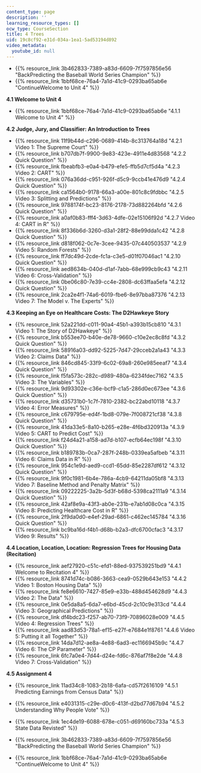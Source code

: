 ```yaml
---
content_type: page
description: ''
learning_resource_types: []
ocw_type: CourseSection
title: 4 Trees
uid: 19c8cf92-e31d-034a-1ea1-5ad53194d892
video_metadata:
  youtube_id: null
---
```


*   {{% resource_link 3b462833-7389-a83d-6609-7f7597856e56 "BackPredicting the Baseball World Series Champion" %}}
*   {{% resource_link 1bbf68ce-76a4-7a1d-41c9-0293ba65ab6e "ContinueWelcome to Unit 4" %}}

**4.1 Welcome to Unit 4**

*   {{% resource_link 1bbf68ce-76a4-7a1d-41c9-0293ba65ab6e "4.1.1 Welcome to Unit 4" %}}

**4.2 Judge, Jury, and Classifier: An Introduction to Trees**

*   {{% resource_link 11f9b44d-c296-0689-414b-8c313764a18d "4.2.1 Video 1: The Supreme Court" %}}
*   {{% resource_link b707db7f-9900-9e83-423e-4911e4d83568 "4.2.2 Quick Question" %}}
*   {{% resource_link fbeabfb3-e0a4-b479-efe5-ffb5d7cf5d4a "4.2.3 Video 2: CART" %}}
*   {{% resource_link 076a36dd-c951-926f-d5c9-9ccb41e476d9 "4.2.4 Quick Question" %}}
*   {{% resource_link ca1564b0-9178-66a3-a00e-801c8c9fdbbc "4.2.5 Video 3: Splitting and Predictions" %}}
*   {{% resource_link 9788174f-bc23-8176-2178-73d882264bfd "4.2.6 Quick Question" %}}
*   {{% resource_link a0af0b83-fff4-3d63-4dfe-02e15106f92d "4.2.7 Video 4: CART in R" %}}
*   {{% resource_link 8f336b6d-3260-d3a1-28f2-88e99dda1c42 "4.2.8 Quick Question" %}}
*   {{% resource_link d818f062-0c7e-3cee-9435-07c440503537 "4.2.9 Video 5: Random Forests" %}}
*   {{% resource_link ff7dc49d-2cde-fc1a-c3e5-d01f07046ac1 "4.2.10 Quick Question" %}}
*   {{% resource_link aed8634b-040d-d1af-7abb-68e999cb9c43 "4.2.11 Video 6: Cross-Validation" %}}
*   {{% resource_link 0be06c80-7e39-cc4e-2808-dc63ffaa5efa "4.2.12 Quick Question" %}}
*   {{% resource_link 2ca2e4f1-74a6-6019-fbe6-8e97bba87376 "4.2.13 Video 7: The Model v. The Experts" %}}

**4.3 Keeping an Eye on Healthcare Costs: The D2Hawkeye Story**

*   {{% resource_link 52a221dd-c011-90a4-45b1-a393b15cb810 "4.3.1 Video 1: The Story of D2Hawkeye" %}}
*   {{% resource_link b553ee70-b40e-de78-9660-c10e2ec8c8fd "4.3.2 Quick Question" %}}
*   {{% resource_link 58916a03-dd92-5225-7d47-29cceb2a1a43 "4.3.3 Video 2: Claims Data" %}}
*   {{% resource_link 846cd845-33f9-6c02-69a8-260e985eeaf7 "4.3.4 Quick Question" %}}
*   {{% resource_link f5fa573c-282c-d989-480a-6234fdec7162 "4.3.5 Video 3: The Variables" %}}
*   {{% resource_link 9d93302e-c36e-bcf9-c1a5-286d0ec673ee "4.3.6 Quick Question" %}}
*   {{% resource_link d35731b0-1c7f-7810-2382-bc22abd10118 "4.3.7 Video 4: Error Measures" %}}
*   {{% resource_link c679795e-ed4f-1bd8-079e-7f008721cf38 "4.3.8 Quick Question" %}}
*   {{% resource_link 41da33e5-8a10-b265-e28e-4f6bd320913a "4.3.9 Video 5: CART to Predict Cost" %}}
*   {{% resource_link f24d4a21-a158-ad7d-b107-ecfb64ec198f "4.3.10 Quick Question" %}}
*   {{% resource_link b189783b-0ca7-287f-248b-0339ea5afbeb "4.3.11 Video 6: Claims Data in R" %}}
*   {{% resource_link 954c1e9d-aed9-ccd1-65dd-85e2287df612 "4.3.12 Quick Question" %}}
*   {{% resource_link 9f0c1981-6b4e-786a-4cb9-64211da05bf8 "4.3.13 Video 7: Baseline Method and Penalty Matrix" %}}
*   {{% resource_link 09222225-3a2b-5d3f-b68d-5398ca2111a9 "4.3.14 Quick Question" %}}
*   {{% resource_link 42af8e9a-43f3-ab0e-231b-e7ab1d08c0ca "4.3.15 Video 8: Predicting Healthcare Cost in R" %}}
*   {{% resource_link 2f9da0d0-e4ef-29ad-6861-c462ec145784 "4.3.16 Quick Question" %}}
*   {{% resource_link bc9ba16d-f4b1-d68b-b2a3-dfc6700cfac3 "4.3.17 Video 9: Results" %}}

**4.4 Location, Location, Location: Regression Trees for Housing Data (Recitation)**

*   {{% resource_link aef27920-c51c-efd1-88ed-937539251bd9 "4.4.1 Welcome to Recitation 4" %}}
*   {{% resource_link 8741d74c-b086-3663-cea9-0529b643e153 "4.4.2 Video 1: Boston Housing Data" %}}
*   {{% resource_link fe8e6610-7427-85e9-e33b-488d454628d9 "4.4.3 Video 2: The Data" %}}
*   {{% resource_link 0e5da8a5-6da7-e6bd-45cd-2c10c9e313cd "4.4.4 Video 3: Geographical Predictions" %}}
*   {{% resource_link df4bdc23-f257-ab70-73f9-70896028e009 "4.4.5 Video 4: Regression Trees" %}}
*   {{% resource_link aad83d53-78a1-ef15-e27f-e7684e1f8761 "4.4.6 Video 5: Putting it all Together" %}}
*   {{% resource_link 14da7d12-ae8a-4e88-6ad3-ec1166945b9c "4.4.7 Video 6: The CP Parameter" %}}
*   {{% resource_link 6fc7a0e4-7d44-d24e-fd6c-876af7f8e2de "4.4.8 Video 7: Cross-Validation" %}}

**4.5 Assignment 4**

*   {{% resource_link 11ad34c8-1083-2b18-6afa-cd57f2616109 "4.5.1 Predicting Earnings from Census Data" %}}
*   {{% resource_link e4031315-c29e-d0c6-413f-d2bd77d67b94 "4.5.2 Understanding Why People Vote" %}}
*   {{% resource_link 1ec4de19-6088-678e-c051-d69160bc733a "4.5.3 State Data Revisted" %}}

*   {{% resource_link 3b462833-7389-a83d-6609-7f7597856e56 "BackPredicting the Baseball World Series Champion" %}}
*   {{% resource_link 1bbf68ce-76a4-7a1d-41c9-0293ba65ab6e "ContinueWelcome to Unit 4" %}}